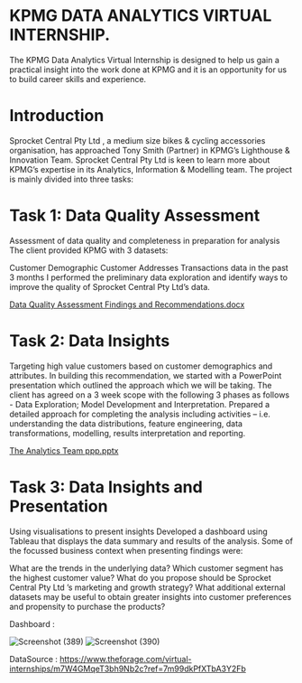 
# KPMG DATA ANALYTICS VIRTUAL INTERNSHIP.

The KPMG Data Analytics Virtual Internship is designed to help us gain a practical insight into the work done at KPMG and it is an opportunity for us to build career skills and experience.

# Introduction
Sprocket Central Pty Ltd , a medium size bikes & cycling accessories organisation, has approached Tony Smith (Partner) in KPMG’s Lighthouse & Innovation Team. Sprocket Central Pty Ltd is keen to learn more about KPMG’s expertise in its Analytics, Information & Modelling team. The project is mainly divided into three tasks:

# Task 1: Data Quality Assessment
Assessment of data quality and completeness in preparation for analysis
The client provided KPMG with 3 datasets:

Customer Demographic
Customer Addresses
Transactions data in the past 3 months
I performed the preliminary data exploration and identify ways to improve the quality of Sprocket Central Pty Ltd’s data.

[Data Quality Assessment Findings and Recommendations.docx](https://github.com/Abhisheksudan96/SProcket_KPMG_Data_Analysis/files/13311058/Data.Quality.Assessment.Findings.and.Recommendations.docx)


# Task 2: Data Insights
Targeting high value customers based on customer demographics and attributes.
In building this recommendation, we started with a PowerPoint presentation which outlined the approach which we will be taking.
The client has agreed on a 3 week scope with the following 3 phases as follows - Data Exploration; Model Development and Interpretation.
Prepared a detailed approach for completing the analysis including activities – i.e. understanding the data distributions, feature engineering, data transformations, modelling, results interpretation and reporting.

[The Analytics Team ppp.pptx](https://github.com/Abhisheksudan96/SProcket_KPMG_Data_Analysis/files/13311292/The.Analytics.Team.ppp.pptx)



# Task 3: Data Insights and Presentation
Using visualisations to present insights
Developed a dashboard using Tableau that displays the data summary and results of the analysis. Some of the focussed business context when presenting findings were:

What are the trends in the underlying data?
Which customer segment has the highest customer value?
What do you propose should be Sprocket Central Pty Ltd ’s marketing and growth strategy?
What additional external datasets may be useful to obtain greater insights into customer preferences and propensity to purchase the products?

Dashboard : 



![Screenshot (389)](https://github.com/Abhisheksudan96/SProcket_KPMG_Data_Analysis/assets/138653890/dec7b4f6-80c3-4532-a6d4-1bb5d1bed19f)
![Screenshot (390)](https://github.com/Abhisheksudan96/SProcket_KPMG_Data_Analysis/assets/138653890/0f5ef7ce-a940-4048-a164-69ef5bc64408)

DataSource :
https://www.theforage.com/virtual-internships/m7W4GMqeT3bh9Nb2c?ref=7m99dkPfXTbA3Y2Fb
